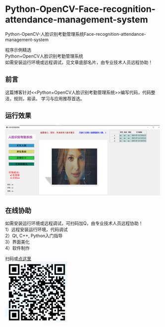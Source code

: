 # Python-OpenCV-Face-recognition-attendance-management-system
Python-OpenCV-人脸识别考勤管理系统Face-recognition-attendance-management-system

程序示例精选  
Python+OpenCV人脸识别考勤管理系统  
如需安装运行环境或远程调试，见文章底部名片，由专业技术人员远程协助！  

## 前言
这篇博客针对<<Python+OpenCV人脸识别考勤管理系统>>编写代码，代码整洁，规则，易读。 学习与应用推荐首选。

## 运行效果
<img src="https://github.com/alicema-creator/Python-OpenCV-Face-recognition-attendance-management-system/blob/main/screenshot/result.png" width="500"></a>


## 在线协助
如需安装运行环境或远程调试，可扫码加Q，由专业技术人员远程协助！  
1）远程安装运行环境，代码调试  
2）Qt, C++, Python入门指导  
3）界面美化  
4）软件制作

扫码或<a href="https://img-blog.csdnimg.cn/132d32981a6d4d48bdf578f9810bd341.png" target="_blank">点这里</a>  
<a href="https://img-blog.csdnimg.cn/132d32981a6d4d48bdf578f9810bd341.png" target="_blank">
  <img src="https://github.com/alicema-creator/Python-Yolov5-Detection-and-recognition-of-cracks-in-road-bridges/blob/main/screenshot/YY_KL%40_G44O6OA512_P%7D0NR.png" width="200">
</a>






